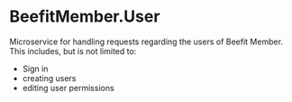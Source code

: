 # BeefitMember.User

Microservice for handling requests regarding the users of  Beefit Member. This includes, but is not limited to:
- Sign in
- creating users 
- editing user permissions
